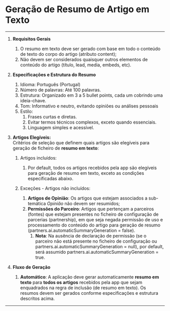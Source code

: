 # Geração de Resumo de Artigo em **Texto**

---

 

1. **Requisitos Gerais**  
   1. O resumo em texto deve ser gerado com base em todo o conteúdo de texto do corpo do artigo (atributo content);  
   2. Não devem ser considerados quaisquer outros elementos de conteúdo do artigo (título, lead, media, embeds, etc).

2. **Especificações e Estrutura do Resumo**  
   1. Idioma: Português (Portugal)  
   2. Número de palavras: Até 100 palavras.  
   3. Estrutura: Organizado em 3 a 5 bullet points, cada um cobrindo uma ideia-chave.  
   4. Tom: Informativo e neutro, evitando opiniões ou análises pessoais  
   5. Estilo:  
      1. Frases curtas e diretas.  
      2. Evitar termos técnicos complexos, exceto quando essenciais.  
      3. Linguagem simples e acessível. 

3. **Artigos Elegíveis:**  
   Critérios de seleção que definem quais artigos são elegíveis para geração de ficheiro de **resumo em texto**:   
   1. Artigos incluídos:  
      1. Por default, todos os artigos recebidos pela app são elegíveis para geração de resumo em texto, exceto as condições especificadas abaixo.

   2. Exceções \- Artigos não incluídos:  
      1. **Artigos de Opinião**: Os artigos que estejam associados a sub-temática *Opinião* não devem ser resumidos;  
      2. **Permissões do Parceiro**: Artigos que pertençam a parceiros (fontes) que estejam presentes no ficheiro de configuração de parcerias (partnership), em que seja negada permissão de uso e processamento do conteúdo do artigo para geração de resumo (partners.ai.automaticSummaryGeneration \= false).  
         1. **Nota**: Na ausência de declaração de permissão (se o parceiro não está presente no ficheiro de configuração ou partners.ai.automaticSummaryGeneration \= null), por default, será assumido partners.ai.automaticSummaryGeneration \= true.

4. **Fluxo de Geração**  
   1. **Automático**: A aplicação deve gerar automaticamente **resumo em texto** para **todos os artigos** recebidos pela app que sejam enquadrados na regra de inclusão (de resumo em texto). Os resumos devem ser gerados conforme especificações e estrutura descritos acima.

---

